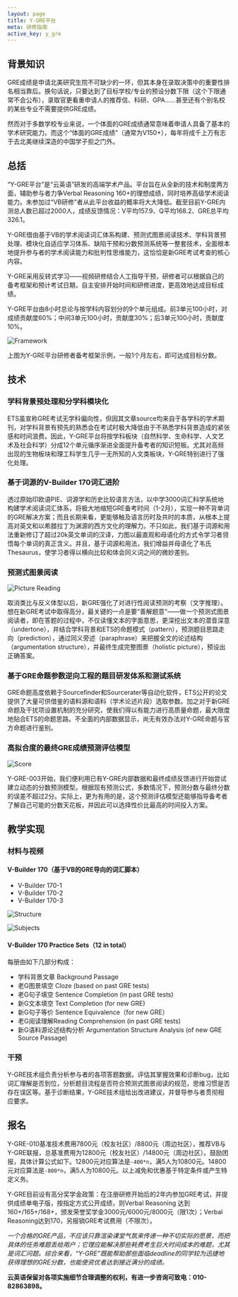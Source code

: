 ```yaml
---
layout: page
title: Y-GRE平台
meta: 研修指南
active_key: y_gre
---
```


## 背景知识

GRE成绩是申请北美研究生院不可缺少的一环，但其本身在录取决策中的重要性排名相当靠后。换句话说，只要达到了目标学校/专业的预设分数下限（这个下限通常不会公布），录取官更看重申请人的推荐信、科研、GPA……甚至还有个别名校的某些专业不需要提供GRE成绩。

然而对于多数学校专业来说，一个体面的GRE成绩通常意味着申请人具备了基本的学术研究能力。而这个“体面的GRE成绩”（通常为V150+），每年将成千上万有志于去北美继续深造的中国学子拒之门外。

## 总括

“Y-GRE平台”是“云英语”研发的高端学术产品。平台旨在从全新的技术和制度两方面，辅助参与者力争Verbal Reasoning 160+的理想成绩，同时培养高级学术阅读能力。未参加过“VB研修”者从此平台收益的概率将大大降低。截至目前Y-GRE内测总人数已超过2000人，成绩反馈情况：V平均157.9、Q平均168.2、GRE总平均326.1。

Y-GRE借由基于VB的学术阅读词汇体系构建、预测式图景阅读技术、学科背景预处理、模块化自适应学习体系、缺陷干预和分数预测系统等一整套技术，全面根本地提升参与者的学术阅读能力和批判性思维能力，这恰恰是新GRE考试考查的核心内容。

Y-GRE采用反转式学习——视频研修结合人工指导干预，研修者可以根据自己的备考框架和预计考试日期，自主安排开始时间和研修进度，更高效地达成目标成绩。

Y-GRE平台由8小时总论与按学科内容划分的9个单元组成。前3单元100小时，对成绩贡献度60%；中间3单元100小时，贡献度30%；后3单元100小时，贡献度10%。

![Framework](/images/y-gre/framework.jpg)

上图为Y-GRE平台研修者备考框架示例，一般1个月左右，即可达成目标分数。

## 技术

### 学科背景预处理和分学科模块化

ETS虽宣称GRE考试无学科偏向性，但因其文章source均来自于各学科的学术期刊，对学科背景有预先的熟悉会在考试时极大降低由于不熟悉学科背景造成的紧张感和时间浪费。因此，Y-GRE平台将按学科板块（自然科学、生命科学、人文艺术及社会科学）分成12个单元循序渐进全面提升备考者的知识短板。尤其对高频出现的生物板块和理工科学生几乎一无所知的人文类板块，Y-GRE特别进行了强化处理。

### 基于词源的V-Builder 170词汇进阶

透过原始印欧语PIE、词源学和历史比较语言方法，以中学3000词汇科学系统地构建学术阅读词汇体系，将极大地缩短GRE备考时间（1-2月），实现一种不背单词的GRE解决方案；而且长期来看，更能够触及语言历时及共时的本质，从根本上提高对英文和以希腊拉丁为渊源的西方文化的理解力。不只如此，我们基于词源和用法重新修订了超过20k英文单词的汉译，力图以最直观和母语化的方式令学习者领悟每个单词的真正含义。并且，基于词源和用法，我们增益并母语化了韦氏Thesaurus，使学习者得以横向比较和体会同义词之间的微妙差别。

### 预测式图景阅读

![Picture Reading](/images/y-gre/picture-reading.jpg)

取消类比与反义体型以后，新GRE强化了对进行性阅读预测的考察（文字推理）。想在新GRE考试中取得高分，最关键的一点是要“善解题意”——做一个预测式图景阅读者，即在答题的过程中，不仅读懂文本的字面意思，更深挖出文本的潜音深意（undertone），并结合学科背景和ETS的命题模式（pattern），预测题目思路走向（prediction），通过同义旁述（paraphrase）来把握全文的论述结构（argumentation structure），并最终生成完整图景（holistic picture），预设出正确答案。

### 基于GRE命题参数逆向工程的题目研发体系和测试系统

GRE命题高度依赖于Sourcefinder和Sourcerater等自动化软件，ETS公开的论文提供了大量可供借鉴的语料源和语料（学术论述片段）选取参数。加之对于新GRE命题及干扰项设置机制的充分研究，使我们得以有能力进行高质量命题，最大限度地贴合ETS的命题思路。不全面的内部数据显示，尚无有效办法对Y-GRE命题与官方命题进行鉴别。

### 高拟合度的最终GRE成绩预测评估模型

![Score](/images/y-gre/score.png)

Y-GRE-003开始，我们便利用已有Y-GRE内部数据和最终成绩反馈进行开始尝试建立动态的分数预测模型。根据现有预测公式，多数情况下，预测分数与最终分数的误差不超过2分。实际上，更为有用的是，这个预测评估模型还能够指导备考者了解自己可能的分数天花板，并因此可以选择性价比最高的时间投入方案。

## 教学实现

### 材料与视频

#### V-Builder 170（基于VB的GRE导向的词汇脚本）

- V-Builder 170-1
- V-Builder 170-2
- V-Builder 170-3

![Structure](/images/y-gre/structure.jpg)

![Subjects](/images/y-gre/subjects.jpg)

#### V-Builder 170 Practice Sets（12 in total）

每册由如下几部分构成：

- 学科背景文章 Background Passage
- 老G图景填空 Cloze (based on past GRE tests)
- 老G句子填空 Sentence Completion (in past GRE tests)
- 新G文本填空 Text Completion (for new GRE)
- 新G句子等价 Sentence Equivalence（for new GRE）
- 老G阅读理解Reading Comprehension (in past GRE tests)
- 新G语料源论述结构分析 Argumentation Structure Analysis (of new GRE Source Passage)

### 干预

Y-GRE技术组负责分析参与者的各项答题数据，评估其掌握效果和诊断bug，比如词汇理解是否到位，分析题目流程是否符合预测式图景阅读的规范，思维习惯是否存在误区等。基于诊断结果，Y-GRE技术组给出改进建议，并督导参与者贯彻相应要求。

## 报名

Y-GRE-010基准技术费用7800元（校友社区）/8800元（周边社区），推荐VB与Y-GRE联报，总基准费用为12800元（校友社区）/14800元（周边社区）。鼓励团报，具体计算公式如下。12800元对应算法是`-400*n`，满5人为10800元。14800元对应算法是`-800*n`，满5人为10800元。以上减免和优惠基于特定条件或产生特定义务。

Y-GRE目前设有高分奖学金政策：在注册研修开始后的2年内参加GRE考试，并提供成绩单电子版，按指定方式公开成绩，则Verbal Reasoning 达到160+/165+/168+，颁发荣誉奖学金3000元/6000元/8000元（限1次）；Verbal Reasoning达到170，另报销GRE考试费用（不限次）。

*一个合格的GRE产品，不应该只靠渲染课堂气氛来传递一种不切实际的愿景，而把具体的任务难题丢给用户；它理应能解决那些耗费考生巨大时间成本的难题，尤其是词汇问题。综合来看，“Y-GRE”既能帮助那些面临deadline的同学较为迅捷地获得理想的GRE分数，也能使资优者达到接近满分的成绩。*

**云英语保留对各项实施细节合理调整的权利，有进一步咨询可致电：010-82863898。**
